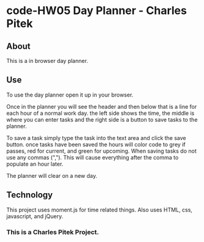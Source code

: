 # code-HW05 Day Planner - Charles Pitek

## About
This is a in browser day planner.

## Use
To use the day planner open it up in your browser.

Once in the planner you will see the header and then below that is a line for each hour of a normal work day.
the left side shows the time, the middle is where you can enter tasks and the right side is a button to save tasks to the planner.

To save a task simply type the task into the text area and click the save button. once tasks have been saved the hours will color code to grey if passes, red for current, and green for upcoming. When saving tasks do not use any commas (","). This will cause everything after the comma to populate an hour later.

The planner will clear on a new day.

## Technology
This project uses moment.js for time related things. Also uses HTML, css, javascript, and jQuery.

### This is a Charles Pitek Project.